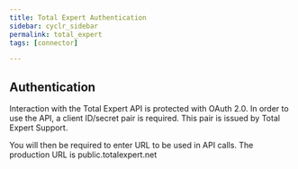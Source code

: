 ```yaml
---
title: Total Expert Authentication
sidebar: cyclr_sidebar
permalink: total_expert
tags: [connector]

---
```


## Authentication

Interaction with the Total Expert API is protected with OAuth 2.0. In order to use the API, a client ID/secret pair is required. 
This pair is issued by Total Expert Support. 

You will then be required to enter URL to be used in API calls.  The production URL is public.totalexpert.net
